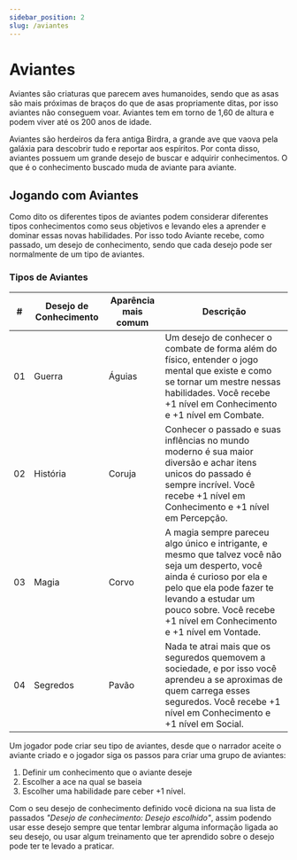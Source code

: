 ```yaml
---
sidebar_position: 2
slug: /aviantes
---
```


# Aviantes
Aviantes são criaturas que parecem aves humanoides, sendo que as asas são mais próximas de braços do que de asas propriamente ditas, por isso aviantes não conseguem voar. Aviantes tem em torno de 1,60 de altura e podem viver até os 200 anos de idade.

Aviantes são herdeiros da fera antiga Birdra, a grande ave que vaova pela galáxia para descobrir tudo e reportar aos espíritos. Por conta disso, aviantes possuem um grande desejo de buscar e adquirir conhecimentos. O que é o conhecimento buscado muda de aviante para aviante.

## Jogando com Aviantes
Como dito os diferentes tipos de aviantes podem considerar diferentes tipos conhecimentos como seus objetivos e levando eles a aprender e dominar essas novas habilidades. Por isso todo Aviante recebe, como passado, um desejo de conhecimento, sendo que cada desejo pode ser normalmente de um tipo de aviantes.

### Tipos de Aviantes
| # | Desejo de Conhecimento | Aparência mais comum | Descrição |
|---|---|----------|----------|
| 01 | Guerra | Águias | Um desejo de conhecer o combate de forma além do físico, entender o jogo mental que existe e como se tornar um mestre nessas habilidades. Você recebe +1 nível em Conhecimento e +1 nível em Combate. |
| 02 | História | Coruja | Conhecer o passado e suas inflências no mundo moderno é sua maior diversão e achar itens unicos do passado é sempre incrível. Você recebe +1 nível em Conhecimento e +1 nível em Percepção. |
| 03 | Magia | Corvo | A magia sempre pareceu algo único e intrigante, e mesmo que talvez você não seja um desperto, você ainda é curioso por ela e pelo que ela pode fazer te levando a estudar um pouco sobre. Você recebe +1 nível em Conhecimento e +1 nível em Vontade. |
| 04 | Segredos | Pavão | Nada te atrai mais que os seguredos quemovem a sociedade, e por isso você aprendeu a se aproximas de quem carrega esses seguredos. Você recebe +1 nível em Conhecimento e +1 nível em Social. |

Um jogador pode criar seu tipo de aviantes, desde que o narrador aceite o aviante criado e o jogador siga os passos para criar uma grupo de aviantes: 
1. Definir um conhecimento que o aviante deseje
2. Escolher a ace na qual se baseia
3. Escolher uma habilidade pare ceber +1 nível.

Com o seu desejo de conhecimento definido você diciona na sua lista de passados *"Desejo de conhecimento: Desejo escolhido"*, assim podendo usar esse desejo sempre que tentar lembrar alguma informação ligada ao seu desejo, ou usar algum treinamento que ter aprendido sobre o desejo pode ter te levado a praticar.
